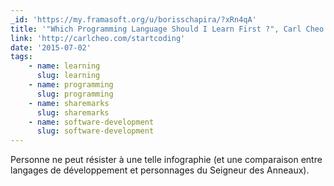 ```yaml
---
_id: 'https://my.framasoft.org/u/borisschapira/?xRn4qA'
title: '"Which Programming Language Should I Learn First ?", Carl Cheo'
link: 'http://carlcheo.com/startcoding'
date: '2015-07-02'
tags:
    - name: learning
      slug: learning
    - name: programming
      slug: programming
    - name: sharemarks
      slug: sharemarks
    - name: software-development
      slug: software-development
---
```


<div class="markdown"><p>Personne ne peut résister à une telle infographie (et une comparaison entre langages de développement et personnages du Seigneur des Anneaux).
</p></div>
